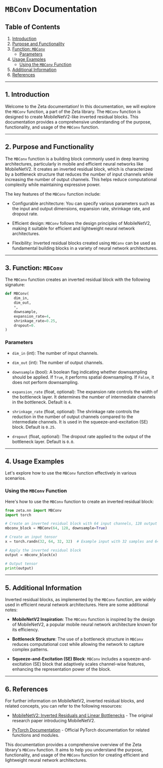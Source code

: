 # `MBConv` Documentation

## Table of Contents
1. [Introduction](#introduction)
2. [Purpose and Functionality](#purpose-and-functionality)
3. [Function: `MBConv`](#function-mbconv)
   - [Parameters](#parameters)
4. [Usage Examples](#usage-examples)
   - [Using the `MBConv` Function](#using-the-mbconv-function)
5. [Additional Information](#additional-information)
6. [References](#references)

---

## 1. Introduction <a name="introduction"></a>

Welcome to the Zeta documentation! In this documentation, we will explore the `MBConv` function, a part of the Zeta library. The `MBConv` function is designed to create MobileNetV2-like inverted residual blocks. This documentation provides a comprehensive understanding of the purpose, functionality, and usage of the `MBConv` function.

---

## 2. Purpose and Functionality <a name="purpose-and-functionality"></a>

The `MBConv` function is a building block commonly used in deep learning architectures, particularly in mobile and efficient neural networks like MobileNetV2. It creates an inverted residual block, which is characterized by a bottleneck structure that reduces the number of input channels while increasing the number of output channels. This helps reduce computational complexity while maintaining expressive power.

The key features of the `MBConv` function include:

- Configurable architecture: You can specify various parameters such as the input and output dimensions, expansion rate, shrinkage rate, and dropout rate.

- Efficient design: `MBConv` follows the design principles of MobileNetV2, making it suitable for efficient and lightweight neural network architectures.

- Flexibility: Inverted residual blocks created using `MBConv` can be used as fundamental building blocks in a variety of neural network architectures.

---

## 3. Function: `MBConv` <a name="function-mbconv"></a>

The `MBConv` function creates an inverted residual block with the following signature:

```python
def MBConv(
    dim_in,
    dim_out,
    *,
    downsample,
    expansion_rate=4,
    shrinkage_rate=0.25,
    dropout=0.
)
```

### Parameters <a name="parameters"></a>

- `dim_in` (int): The number of input channels.

- `dim_out` (int): The number of output channels.

- `downsample` (bool): A boolean flag indicating whether downsampling should be applied. If `True`, it performs spatial downsampling. If `False`, it does not perform downsampling.

- `expansion_rate` (float, optional): The expansion rate controls the width of the bottleneck layer. It determines the number of intermediate channels in the bottleneck. Default is `4`.

- `shrinkage_rate` (float, optional): The shrinkage rate controls the reduction in the number of output channels compared to the intermediate channels. It is used in the squeeze-and-excitation (SE) block. Default is `0.25`.

- `dropout` (float, optional): The dropout rate applied to the output of the bottleneck layer. Default is `0.0`.

---

## 4. Usage Examples <a name="usage-examples"></a>

Let's explore how to use the `MBConv` function effectively in various scenarios.

### Using the `MBConv` Function <a name="using-the-mbconv-function"></a>

Here's how to use the `MBConv` function to create an inverted residual block:

```python
from zeta.nn import MBConv
import torch

# Create an inverted residual block with 64 input channels, 128 output channels, and downsampling
mbconv_block = MBConv(64, 128, downsample=True)

# Create an input tensor
x = torch.randn(32, 64, 32, 32)  # Example input with 32 samples and 64 channels

# Apply the inverted residual block
output = mbconv_block(x)

# Output tensor
print(output)
```

---

## 5. Additional Information <a name="additional-information"></a>

Inverted residual blocks, as implemented by the `MBConv` function, are widely used in efficient neural network architectures. Here are some additional notes:

- **MobileNetV2 Inspiration**: The `MBConv` function is inspired by the design of MobileNetV2, a popular mobile neural network architecture known for its efficiency.

- **Bottleneck Structure**: The use of a bottleneck structure in `MBConv` reduces computational cost while allowing the network to capture complex patterns.

- **Squeeze-and-Excitation (SE) Block**: `MBConv` includes a squeeze-and-excitation (SE) block that adaptively scales channel-wise features, enhancing the representation power of the block.

---

## 6. References <a name="references"></a>

For further information on MobileNetV2, inverted residual blocks, and related concepts, you can refer to the following resources:

- [MobileNetV2: Inverted Residuals and Linear Bottlenecks](https://arxiv.org/abs/1801.04381) - The original research paper introducing MobileNetV2.

- [PyTorch Documentation](https://pytorch.org/docs/stable/index.html) - Official PyTorch documentation for related functions and modules.

This documentation provides a comprehensive overview of the Zeta library's `MBConv` function. It aims to help you understand the purpose, functionality, and usage of the `MBConv` function for creating efficient and lightweight neural network architectures.